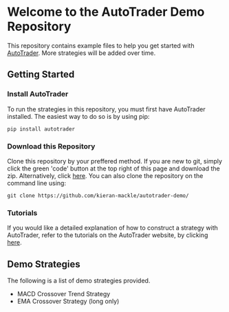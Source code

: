# Welcome to the AutoTrader Demo Repository
This repository contains example files to help you get started with [AutoTrader](https://github.com/kieran-mackle/AutoTrader). More strategies will be added over time.

## Getting Started
### Install AutoTrader
To run the strategies in this repository, you must first have AutoTrader installed. The easiest way to do so is by using pip:
```
pip install autotrader
```

### Download this Repository
Clone this repository by your preffered method. If you are new to git, simply click the green 'code' button at the top right of this page and download the zip. 
Alternatively, click [here](https://github.com/kieran-mackle/autotrader-demo/archive/refs/heads/main.zip). You can also clone the repository on the command line using:

```
git clone https://github.com/kieran-mackle/autotrader-demo/ 
```

### Tutorials
If you would like a detailed explanation of how to construct a strategy with AutoTrader, refer to the tutorials on the AutoTrader website, by clicking 
[here](http://127.0.0.1:4001/AutoTrader/tutorials/).

## Demo Strategies
The following is a list of demo strategies provided.

- MACD Crossover Trend Strategy
- EMA Crossover Strategy (long only)
